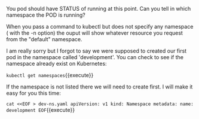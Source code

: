 You pod should have STATUS of running at this point. Can you tell in which namespace the POD is running?

When you pass a command to kubectl but does not specify any namespace ( with the -n option) the ouput will show whatever resource you request from the "default" namespace.

I am really sorry but I forgot to say we were supposed to created our first pod in the namespace called 'development'. You can check to see if the namespace already exist on Kubernetes:

`kubectl get namespaces`{{execute}}

If the namespace is not listed there we will need to create first. I will make it easy for you this time:

`cat <<EOF > dev-ns.yaml
apiVersion: v1
kind: Namespace
metadata:
  name: development
EOF`{{execute}}
